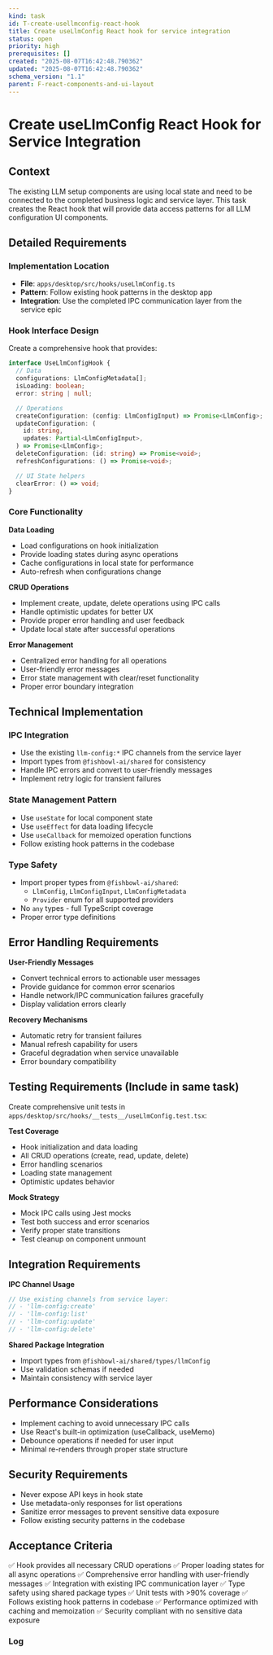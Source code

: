 ```yaml
---
kind: task
id: T-create-usellmconfig-react-hook
title: Create useLlmConfig React hook for service integration
status: open
priority: high
prerequisites: []
created: "2025-08-07T16:42:48.790362"
updated: "2025-08-07T16:42:48.790362"
schema_version: "1.1"
parent: F-react-components-and-ui-layout
---
```


# Create useLlmConfig React Hook for Service Integration

## Context

The existing LLM setup components are using local state and need to be connected to the completed business logic and service layer. This task creates the React hook that will provide data access patterns for all LLM configuration UI components.

## Detailed Requirements

### Implementation Location

- **File**: `apps/desktop/src/hooks/useLlmConfig.ts`
- **Pattern**: Follow existing hook patterns in the desktop app
- **Integration**: Use the completed IPC communication layer from the service epic

### Hook Interface Design

Create a comprehensive hook that provides:

```typescript
interface UseLlmConfigHook {
  // Data
  configurations: LlmConfigMetadata[];
  isLoading: boolean;
  error: string | null;

  // Operations
  createConfiguration: (config: LlmConfigInput) => Promise<LlmConfig>;
  updateConfiguration: (
    id: string,
    updates: Partial<LlmConfigInput>,
  ) => Promise<LlmConfig>;
  deleteConfiguration: (id: string) => Promise<void>;
  refreshConfigurations: () => Promise<void>;

  // UI State helpers
  clearError: () => void;
}
```

### Core Functionality

**Data Loading**

- Load configurations on hook initialization
- Provide loading states during async operations
- Cache configurations in local state for performance
- Auto-refresh when configurations change

**CRUD Operations**

- Implement create, update, delete operations using IPC calls
- Handle optimistic updates for better UX
- Provide proper error handling and user feedback
- Update local state after successful operations

**Error Management**

- Centralized error handling for all operations
- User-friendly error messages
- Error state management with clear/reset functionality
- Proper error boundary integration

## Technical Implementation

### IPC Integration

- Use the existing `llm-config:*` IPC channels from the service layer
- Import types from `@fishbowl-ai/shared` for consistency
- Handle IPC errors and convert to user-friendly messages
- Implement retry logic for transient failures

### State Management Pattern

- Use `useState` for local component state
- Use `useEffect` for data loading lifecycle
- Use `useCallback` for memoized operation functions
- Follow existing hook patterns in the codebase

### Type Safety

- Import proper types from `@fishbowl-ai/shared`:
  - `LlmConfig`, `LlmConfigInput`, `LlmConfigMetadata`
  - `Provider` enum for all supported providers
- No `any` types - full TypeScript coverage
- Proper error type definitions

## Error Handling Requirements

**User-Friendly Messages**

- Convert technical errors to actionable user messages
- Provide guidance for common error scenarios
- Handle network/IPC communication failures gracefully
- Display validation errors clearly

**Recovery Mechanisms**

- Automatic retry for transient failures
- Manual refresh capability for users
- Graceful degradation when service unavailable
- Error boundary compatibility

## Testing Requirements (Include in same task)

Create comprehensive unit tests in `apps/desktop/src/hooks/__tests__/useLlmConfig.test.tsx`:

**Test Coverage**

- Hook initialization and data loading
- All CRUD operations (create, read, update, delete)
- Error handling scenarios
- Loading state management
- Optimistic updates behavior

**Mock Strategy**

- Mock IPC calls using Jest mocks
- Test both success and error scenarios
- Verify proper state transitions
- Test cleanup on component unmount

## Integration Requirements

**IPC Channel Usage**

```typescript
// Use existing channels from service layer:
// - 'llm-config:create'
// - 'llm-config:list'
// - 'llm-config:update'
// - 'llm-config:delete'
```

**Shared Package Integration**

- Import types from `@fishbowl-ai/shared/types/llmConfig`
- Use validation schemas if needed
- Maintain consistency with service layer

## Performance Considerations

- Implement caching to avoid unnecessary IPC calls
- Use React's built-in optimization (useCallback, useMemo)
- Debounce operations if needed for user input
- Minimal re-renders through proper state structure

## Security Requirements

- Never expose API keys in hook state
- Use metadata-only responses for list operations
- Sanitize error messages to prevent sensitive data exposure
- Follow existing security patterns in the codebase

## Acceptance Criteria

✅ Hook provides all necessary CRUD operations
✅ Proper loading states for all async operations
✅ Comprehensive error handling with user-friendly messages
✅ Integration with existing IPC communication layer
✅ Type safety using shared package types
✅ Unit tests with >90% coverage
✅ Follows existing hook patterns in codebase
✅ Performance optimized with caching and memoization
✅ Security compliant with no sensitive data exposure

### Log
